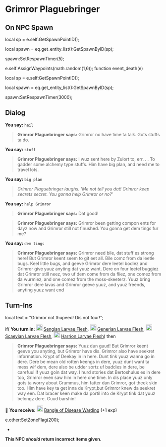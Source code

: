 # Grimror Plaguebringer
## On NPC Spawn

local sp = e.self:GetSpawnPointID();

local spawn = eq.get_entity_list():GetSpawnByID(sp);

spawn:SetRespawnTimer(5);

e.self:AssignWaypoints(math.random(1,6));
function event_death(e)

local sp = e.self:GetSpawnPointID();

local spawn = eq.get_entity_list():GetSpawnByID(sp);

spawn:SetRespawnTimer(3000);
## Dialog

**You say:** `hail`



>**Grimror Plaguebringer says:** Grimror no have time ta talk. Gots stuffs ta do.

**You say:** `stuff`



>**Grimror Plaguebringer says:** I wuz sent here by Zulort to, err. . . To gadder some alchemy type stuffs. Him have big plan, and need me to travel lots.

**You say:** `big plan`



>*Grimror Plaguebringer laughs. 'Me not tell you dat! Grimror keep secrets secret. You gonna help Grimror or no?'*

**You say:** `help Grimror`



>**Grimror Plaguebringer says:** Dat good!


>**Grimror Plaguebringer says:** Grimror been getting compon ents for dayz now and Grimror still not finushed. You gonna get dem tings fur me?

**You say:** `dem tings`



>**Grimror Plaguebringer says:** Grimror need bile, dat stuff es strong here! But Grimror keent seem to git eet all. Bile comz from da leetle bugs. Keel little bugs, and geeve Grimror dere leetel bodiez and Grimror give yuuz anyting dat yuuz want. Dere on four leetel buggiez dat Grimror still neez, two uf dem come from da fliez, one comez from da wurmiez, and one comez from the moss-skeeterz. Yuuz bring Grimror dere lavas and Grimror geeve yuuz, and yuuz freends, anyting yuuz want
end

## Turn-Ins



local text = "Grimror not thupeed! Dis not four!";



if( **You turn in:** <img style="background:url(/static/icons/blank_slot.gif);width:20px;height:20px;" src="/static/icons/item_1222.png" alt="" /> <a
                                href="/item/9290" data-url="9290" class="tooltip-link link">Sengian Larvae Flesh</a>, <img style="background:url(/static/icons/blank_slot.gif);width:20px;height:20px;" src="/static/icons/item_1222.png" alt="" /> <a
                                href="/item/9291" data-url="9291" class="tooltip-link link">Generian Larvae Flesh</a>, <img style="background:url(/static/icons/blank_slot.gif);width:20px;height:20px;" src="/static/icons/item_1222.png" alt="" /> <a
                                href="/item/9292" data-url="9292" class="tooltip-link link">Scaevian Larvae Flesh</a>, <img style="background:url(/static/icons/blank_slot.gif);width:20px;height:20px;" src="/static/icons/item_1222.png" alt="" /> <a
                                href="/item/9293" data-url="9293" class="tooltip-link link">Harrion Larvae Flesh</a>) then


>**Grimror Plaguebringer says:** Yuuz dun guud! But Grimror keent geeve you anyting, but Grimror have dis. Grimror also have seekret information. Krypt of Deekay in in here. Dunt tink yuuz wanna go in dere. Dere be mean old rotten keengs in dere, yuuz dunt want ta mess wif dem, dere also be udder sortz uf baddies in dere, be carefuul if yuuz goin dat way. I hurd stories dat Bertoshulus es in dere too, Grimror even saw him in here one time. In dis place yuuz only gots ta worry about Grummus, him fatter dan Grimror, got theek skin too. Him have key ta get inna de Krypt,but Grimror knew da seekret way een. Dat bracer keen make da portil into de Krypt tink dat yuuz belongz dere. Guud barshin!













 &#127873; **You receive:**  <img style="background:url(/static/icons/blank_slot.gif);width:20px;height:20px;" src="/static/icons/item_1057.png" alt="" /> <a
                                href="/item/9294" data-url="9294" class="tooltip-link link">Bangle of Disease Warding</a> (+1 exp)

 








e.other:SetZoneFlag(200);



-


**This NPC *should* return incorrect items given.**
